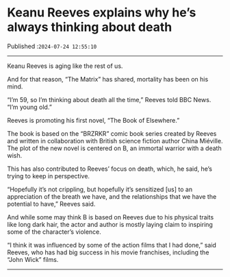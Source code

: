 # Keanu Reeves explains why he’s always thinking about death

Published :`2024-07-24 12:55:10`

---

Keanu Reeves is aging like the rest of us.

And for that reason, “The Matrix” has shared, mortality has been on his mind.

“I’m 59, so I’m thinking about death all the time,” Reeves told BBC News. “I’m young old.”

Reeves is promoting his first novel, “The Book of Elsewhere.”

The book is based on the “BRZRKR” comic book series created by Reeves and written in collaboration with British science fiction author China Miéville. The plot of the new novel is centered on B, an immortal warrior with a death wish.

This has also contributed to Reeves’ focus on death, which, he said, he’s trying to keep in perspective.

“Hopefully it’s not crippling, but hopefully it’s sensitized [us] to an appreciation of the breath we have, and the relationships that we have the potential to have,” Reeves said.

And while some may think B is based on Reeves due to his physical traits like long dark hair, the actor and author is mostly laying claim to inspiring some of the character’s violence.

“I think it was influenced by some of the action films that I had done,” said Reeves, who has had big success in his movie franchises, including the “John Wick” films.

---

